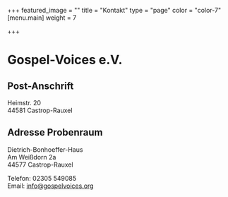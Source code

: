 +++
featured_image = ""
title = "Kontakt"
type = "page"
color = "color-7"
[menu.main]
weight = 7

+++
# Gospel-Voices e.V.

## Post-Anschrift

Heimstr. 20  
44581 Castrop-Rauxel

## Adresse Probenraum

Dietrich-Bonhoeffer-Haus  
Am Weißdorn 2a  
44577 Castrop-Rauxel

Telefon: 02305 549085  
Email: [info@gospelvoices.org](mailto:info@gospelvoices.org)
